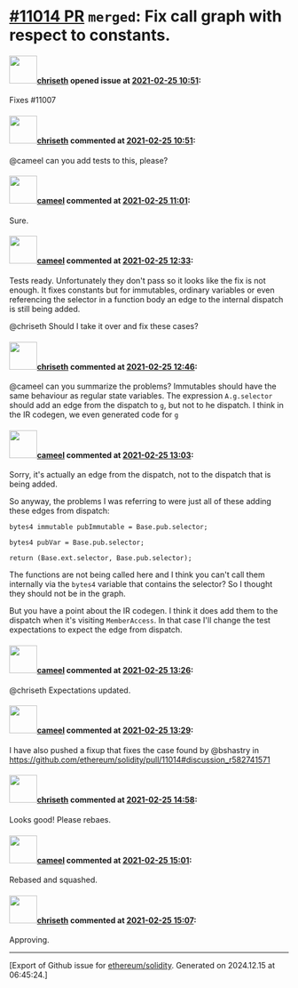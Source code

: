 # [\#11014 PR](https://github.com/ethereum/solidity/pull/11014) `merged`: Fix call graph with respect to constants.

#### <img src="https://avatars.githubusercontent.com/u/9073706?v=4" width="50">[chriseth](https://github.com/chriseth) opened issue at [2021-02-25 10:51](https://github.com/ethereum/solidity/pull/11014):

Fixes #11007 

#### <img src="https://avatars.githubusercontent.com/u/9073706?v=4" width="50">[chriseth](https://github.com/chriseth) commented at [2021-02-25 10:51](https://github.com/ethereum/solidity/pull/11014#issuecomment-785804908):

@cameel can you add tests to this, please?

#### <img src="https://avatars.githubusercontent.com/u/137030?v=4" width="50">[cameel](https://github.com/cameel) commented at [2021-02-25 11:01](https://github.com/ethereum/solidity/pull/11014#issuecomment-785811437):

Sure.

#### <img src="https://avatars.githubusercontent.com/u/137030?v=4" width="50">[cameel](https://github.com/cameel) commented at [2021-02-25 12:33](https://github.com/ethereum/solidity/pull/11014#issuecomment-785863014):

Tests ready. Unfortunately they don't pass so it looks like the fix is not enough. It fixes constants but for immutables, ordinary variables or even referencing the selector in a function body an edge to the internal dispatch is still being added.

@chriseth Should I take it over and fix these cases?

#### <img src="https://avatars.githubusercontent.com/u/9073706?v=4" width="50">[chriseth](https://github.com/chriseth) commented at [2021-02-25 12:46](https://github.com/ethereum/solidity/pull/11014#issuecomment-785869501):

@cameel can you summarize the problems? Immutables should have the same behaviour as regular state variables. The expression `A.g.selector` should add an edge from the dispatch to `g`, but not to he dispatch. I think in the IR codegen, we even generated code for `g`

#### <img src="https://avatars.githubusercontent.com/u/137030?v=4" width="50">[cameel](https://github.com/cameel) commented at [2021-02-25 13:03](https://github.com/ethereum/solidity/pull/11014#issuecomment-785879581):

Sorry, it's actually an edge from the dispatch, not to the dispatch that is being added.

So anyway, the problems I was referring to were just all of these adding these edges from dispatch:

```solidity
bytes4 immutable pubImmutable = Base.pub.selector;
```
```solidity
bytes4 pubVar = Base.pub.selector;
```
```solidity
return (Base.ext.selector, Base.pub.selector);
```

The functions are not being called here and I think you can't call them internally via the `bytes4` variable that contains the selector? So I thought they should not be in the graph.

But you have a point about the IR codegen. I think it does add them to the dispatch when it's visiting `MemberAccess`. In that case I'll change the test expectations to expect the edge from dispatch.

#### <img src="https://avatars.githubusercontent.com/u/137030?v=4" width="50">[cameel](https://github.com/cameel) commented at [2021-02-25 13:26](https://github.com/ethereum/solidity/pull/11014#issuecomment-785893306):

@chriseth Expectations updated.

#### <img src="https://avatars.githubusercontent.com/u/137030?v=4" width="50">[cameel](https://github.com/cameel) commented at [2021-02-25 13:29](https://github.com/ethereum/solidity/pull/11014#issuecomment-785895722):

I have also pushed a fixup that fixes the case found by @bshastry in https://github.com/ethereum/solidity/pull/11014#discussion_r582741571

#### <img src="https://avatars.githubusercontent.com/u/9073706?v=4" width="50">[chriseth](https://github.com/chriseth) commented at [2021-02-25 14:58](https://github.com/ethereum/solidity/pull/11014#issuecomment-785964338):

Looks good! Please rebaes.

#### <img src="https://avatars.githubusercontent.com/u/137030?v=4" width="50">[cameel](https://github.com/cameel) commented at [2021-02-25 15:01](https://github.com/ethereum/solidity/pull/11014#issuecomment-785966674):

Rebased and squashed.

#### <img src="https://avatars.githubusercontent.com/u/9073706?v=4" width="50">[chriseth](https://github.com/chriseth) commented at [2021-02-25 15:07](https://github.com/ethereum/solidity/pull/11014#issuecomment-785970909):

Approving.


-------------------------------------------------------------------------------



[Export of Github issue for [ethereum/solidity](https://github.com/ethereum/solidity). Generated on 2024.12.15 at 06:45:24.]
